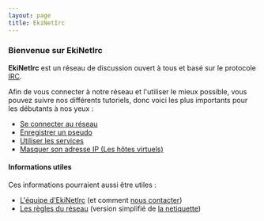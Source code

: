 ```yaml
---
layout: page
title: EkiNetIrc
---
```


### Bienvenue sur EkiNetIrc
**EkiNetIrc** est un réseau de discussion ouvert à tous et basé sur le protocole [IRC](https://fr.wikipedia.org/wiki/Internet_Relay_Chat).

Afin de vous connecter à notre réseau et l'utiliser le mieux possible, vous pouvez suivre nos différents tutoriels, donc voici les plus importants pour les débutants à nos yeux :

* [Se connecter au réseau](/docs/connexion.html)
* [Enregistrer un pseudo](/docs/services/enregistrement.html)
* [Utiliser les services](/docs/services.html)
* [Masquer son adresse IP (Les hôtes virtuels)](/docs/vhosts.html)


#### Informations utiles
Ces informations pourraient aussi être utiles :

* [L'équipe d'EkiNetIrc](/equipe.html) (et comment [nous contacter](/contact.html))
* [Les règles du réseau](/rules.html) (version simplifié de [la netiquette](/netiquette/))
